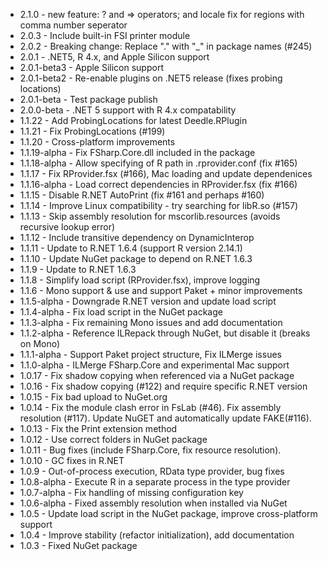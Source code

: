 * 2.1.0 - new feature: ? and => operators; and locale fix for regions with comma number seperator
* 2.0.3 - Include built-in FSI printer module
* 2.0.2 - Breaking change: Replace "." with "_" in package names (#245) 
* 2.0.1 - .NET5, R 4.x, and Apple Silicon support
* 2.0.1-beta3 - Apple Silicon support
* 2.0.1-beta2 - Re-enable plugins on .NET5 release (fixes probing locations)
* 2.0.1-beta - Test package publish
* 2.0.0-beta - .NET 5 support with R 4.x compatability
* 1.1.22 - Add ProbingLocations for latest Deedle.RPlugin
* 1.1.21 - Fix ProbingLocations (#199)
* 1.1.20 - Cross-platform improvements
* 1.1.19-alpha - Fix FSharp.Core.dll included in the package
* 1.1.18-alpha - Allow specifying of R path in .rprovider.conf (fix #165)
* 1.1.17 - Fix RProvider.fsx (#166), Mac loading and update dependenices
* 1.1.16-alpha - Load correct dependencies in RProvider.fsx (fix #166)
* 1.1.15 - Disable R.NET AutoPrint (fix #161 and perhaps #160)
* 1.1.14 - Improve Linux compatibility - try searching for libR.so (#157)
* 1.1.13 - Skip assembly resolution for mscorlib.resources (avoids recursive lookup error)
* 1.1.12 - Include transitive dependency on DynamicInterop
* 1.1.11 - Update to R.NET 1.6.4 (support R version 2.14.1)
* 1.1.10 - Update NuGet package to depend on R.NET 1.6.3
* 1.1.9 - Update to R.NET 1.6.3
* 1.1.8 - Simplify load script (RProvider.fsx), improve logging
* 1.1.6 - Mono support & use and support Paket + minor improvements
* 1.1.5-alpha - Downgrade R.NET version and update load script
* 1.1.4-alpha - Fix load script in the NuGet package
* 1.1.3-alpha - Fix remaining Mono issues and add documentation
* 1.1.2-alpha - Reference ILRepack through NuGet, but disable it (breaks on Mono)
* 1.1.1-alpha - Support Paket project structure, Fix ILMerge issues
* 1.1.0-alpha - ILMerge FSharp.Core and experimental Mac support
* 1.0.17 - Fix shadow copying when referenced via a NuGet package
* 1.0.16 - Fix shadow copying (#122) and require specific R.NET version
* 1.0.15 - Fix bad upload to NuGet.org
* 1.0.14 - Fix the module clash error in FsLab (#46). Fix assembly resolution (#117). Update NuGET and automatically update FAKE(#116).
* 1.0.13 - Fix the Print extension method
* 1.0.12 - Use correct folders in NuGet package
* 1.0.11 - Bug fixes (include FSharp.Core, fix resource resolution).
* 1.0.10 - GC fixes in R.NET
* 1.0.9 - Out-of-process execution, RData type provider, bug fixes
* 1.0.8-alpha - Execute R in a separate process in the type provider
* 1.0.7-alpha - Fix handling of missing configuration key
* 1.0.6-alpha - Fixed assembly resolution when installed via NuGet
* 1.0.5 - Update load script in the NuGet package, improve cross-platform support
* 1.0.4 - Improve stability (refactor initialization), add documentation
* 1.0.3 - Fixed NuGet package
